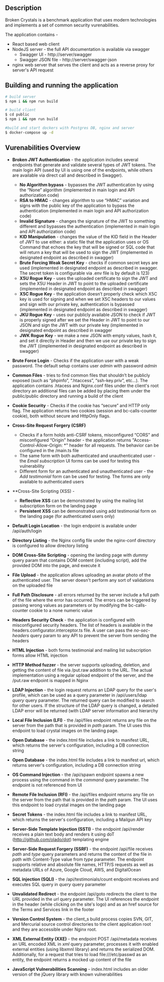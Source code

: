 ## Description

Broken Crystals is a benchmark application that uses modern technologies and implements a set of common security vurenabilities. 

The application contains - 
- React based web client
- NodeJS server - the full API documentation is available via swagger 
  - Swagger UI - http://server/swagger
  - Swagger JSON file - http://server/swagger-json
- nginx web server that serves the client and acts as a reverse proxy for server's API request

## Building and running the application

```bash
# build server
$ npm i && npm run build

# build client 
$ cd public
$ npm i && npm run build

#build and start dockers with Postgres DB, nginx and server
$ docker-compose up -d
```
## Vurenabilities Overview 

* **Broken JWT Authentication** - the application includes several endpoints that generate and validate several types of JWT tokens. The main login API (used by UI is using one of the endpoints, while others are available via direct call and described in Swagger).  
  - **No Algorithm bypass** - bypasses the JWT authentication by using the “None” algorithm (implemented in main login and API authorization code)
  - **RSA to HMAC** - changes algorithm to use “HMAC” variation and signs with the public key of the application to bypass the authentication (implemented in main login and API authorization code)
  - **Invalid Signature** - changes the signature of the JWT to something different and bypasses the authentication (implemented in main login and API authorization code)
  - **KID Manipulation** - changes the value of the KID field in the Header of JWT to use either: a static file that the application uses or OS Command that echoes the key that will be signed or SQL code that will return a key that will be used to sign the JWT (implemented in designated endpoint as described in swagger)
  - **Brute Forcing Weak Secret Key** - checks if common secret keys are used (implemented in designated endpoint as described in swagger. The secret token is configurable via .env file is by default is 123)
  - **X5U Rogue Key** - uses the uploaded certificate to sign the JWT and sets the X5U Header in JWT to point to the uploaded certificate (implemented in designated endpoint as described in swagger)
  - **X5C Rogue Key** - the application doesn’t properly check which X5C key is used for signing and when we set X5C headers to our values and sign with our private key, authentication is bypassed (implemented in designated endpoint as described in swagger)
  - **JKU Rogue Key** - uses our publicly available JSON to check if JWT is properly signed after we set the Header in JWT to point to our JSON and sign the JWT with our private key (implemented in designated endpoint as described in swagger
  - **JWK Rogue Key** - we make a new JSON with empty values, hash it, and set it directly in Header and then we use our private key to sign the JWT ((implemented in designated endpoint as described in swagger)

* **Brute Force Login** - Checks if the application user with a weak password. The default setup contains user _admin_ with password _admin_

* **Common Files** - tries to find common files that shouldn’t be publicly exposed (such as “phpinfo”, “.htaccess”, “ssh-key.priv”, etc…). The application contains .htacess and Nginx.conf files under the client's root directory an additional files can be added by placing them under the public/public directory and running a build of the client

* **Cookie Security** - Checks if the cookie has “secure” and HTTP only flag. The application returns two cookies (session and bc-calls-counter cookie), both without secure and HttpOnly flags. 

* **Cross-Site Request Forgery (CSRF)**
  - Checks if a form holds anti-CSRF tokens, misconfigured “CORS” and misconfigured “Origin” header - the application returns "Access-Control-Allow-Origin: *" header for all requests. The behavior can be configured in the /main.ts file
  - The same form with both authenticated and unauthenticated user - the _Email subscription_ UI forms can be used for testing this vulnerability
  - Different form for an authenticated and unauthenticated user - the _Add testimonial_ form can be used for testing. The forms are only available to authenticated users 

* **Cross-Site Scripting (XSS) - 
  - **Reflective XSS** can be demonstrated by using the mailing list subscription form on the landing page
  - **Persistent XSS** can be demonstrated using add testimonial form on the landing page (for authenticated users only)

* **Default Login Location** - the login endpoint is available under /api/auth/login 

* **Directory Listing** - the Nginx config file under the nginx-conf directory is configured to allow directory listing

* **DOM Cross-Site Scripting** - opening the landing page with _dummy_ query param that contains DOM content (including script), add the provided DOM into the page, and execute it

* **File Upload** - the application allows uploading an avatar photo of the authenticated user. The server doesn't perform any sort of validations on the uploaded file

* **Full Path Disclosure** - all errors returned by the server include a full path of the file where the error has occurred. The errors can be triggered by passing wrong values as parameters or by modifying the bc-calls-counter cookie to a none numeric value 

* **Headers Security Check** - the application is configured with misconfigured security headers. The list of headers is available in the headers.configurator.interceptor.ts file. A user can pass the _no-sec-headers_ query param to any API to prevent the server from sending the headers

* **HTML Injection** - both forms testimonial and mailing list subscription forms allow HTML injection

* **HTTP Method fuzzer** - the server supports uploading, deletion, and getting the content of file via /put.raw addition to the URL. The actual implementation using a regular upload endpoint of the server, and the /put.raw endpoint is mapped in Nginx

* **LDAP Injection** - the login request returns an LDAP query for the user's profile, which can be used as a query parameter in /api/users/ldap _query_ query parameter. The returned query can be modified to search for other users. If the structure of the LDAP query is changed, a detailed LDAP error will be returned (with LDAP server information and hierarchy

* **Local File Inclusion (LFI)** - the /api/files endpoint returns any file on the server from the path that is provided in _path_ param. The UI uses this endpoint to load crystal images on the landing page. 

* **Open Database** - the index.html file includes a link to manifest URL, which returns the server's configuration, including a DB connection string

* **Open Database** - the index.html file includes a link to manifest url, which returns server's configuration, including a DB connection string

* **OS Command Injection** - the /api/spawn endpoint spawns a new process using the command in the _command_ query parameter. The endpoint is not referenced from UI 

* **Remote File Inclusion (RFI)** - the /api/files endpoint returns any file on the server from the path that is provided in the _path_ param. The UI uses this endpoint to load crystal images on the landing page 

* **Secret Tokens** - the index.html file includes a link to manifest URL, which returns the server's configuration, including a Mailgun API key

* **Server-Side Template Injection (SSTI)** - the endpoint /api/render receives a plain text body and renders it using doT (http://github.com/olado/dot) templating engine

* **Server-Side Request Forgery (SSRF)** - the endpoint /api/file receives _path_ and _type_ query parameters and returns the content of the file in _path_ with Content-Type value from _type_ parameter. The endpoint supports relative and absolute file names, HTTP/S requests as well as metadata URLs of Azure, Google Cloud, AWS, and DigitalOcean 

* **SQL injection (SQLI)** - the /api/testimonials/count endpoint receives and executes SQL query in _query_ query parameter

* **Unvalidated Redirect** - the endpoint /api/goto redirects the client to the URL provided in the _url_ query parameter. The UI references the endpoint in the header (while clicking on the site's logo) and as an href source for the Terms and Services link in the footer

* **Version Control System** - the client_s build process copies SVN, GIT, and Mercurial source control directories to the client application root and they are accessible under Nginx root. 

* **XML External Entity (XXE)** - the endpoint POST /api/metadata receives an URL encoded XML in _xml_ query parameter, processes it with enabled external entities (using libxmnl library) and returns the serialized DOM. Additionally, for a request that tries to load file:///etc/passwd as an entity, the endpoint returns a mocked up content of the file

* **JavaScript Vulnerabilities Scanning** - index.html includes an older version of the jQuery library with known vulnerabilities 